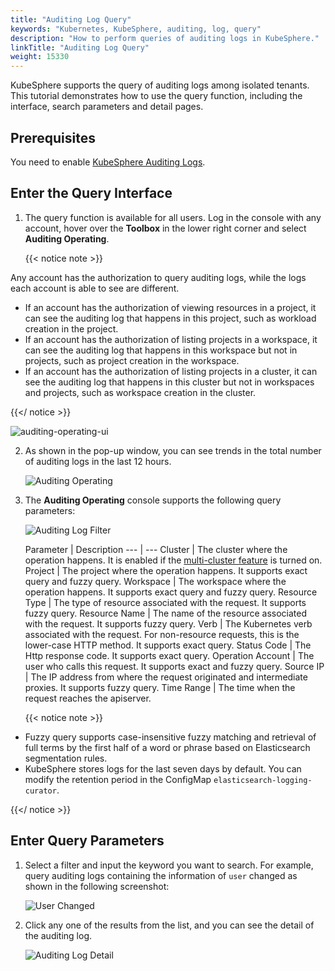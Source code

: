 ```yaml
---
title: "Auditing Log Query"
keywords: "Kubernetes, KubeSphere, auditing, log, query"
description: "How to perform queries of auditing logs in KubeSphere."
linkTitle: "Auditing Log Query"
weight: 15330
---
```


KubeSphere supports the query of auditing logs among isolated tenants. This tutorial demonstrates how to use the query function, including the interface, search parameters and detail pages.

## Prerequisites

You need to enable [KubeSphere Auditing Logs](../../../pluggable-components/auditing-logs/).

## Enter the Query Interface

1. The query function is available for all users. Log in the console with any account, hover over the **Toolbox** in the lower right corner and select **Auditing Operating**.

   {{< notice note >}} 

Any account has the authorization to query auditing logs, while the logs each account is able to see are different.

- If an account has the authorization of viewing resources in a project, it can see the auditing log that happens in this project, such as workload creation in the project.
- If an account has the authorization of listing projects in a workspace, it can see the auditing log that happens in this workspace but not in projects, such as project creation in the workspace.
- If an account has the authorization of listing projects in a cluster, it can see the auditing log that happens in this cluster but not in workspaces and projects, such as workspace creation in the cluster.

{{</ notice >}} 

   ![auditing-operating-ui](/images/docs/toolbox/auditing-operating-ui.jpg)

2. As shown in the pop-up window, you can see trends in the total number of auditing logs in the last 12 hours. 

   ![Auditing Operating](/images/docs/toolbox/auditing-operating.png)

3. The **Auditing Operating** console supports the following query parameters:

   ![Auditing Log Filter](/images/docs/toolbox/auditing-log-filter.png)

   Parameter         | Description
 ---               | --- 
 Cluster           | The cluster where the operation happens. It is enabled if the [multi-cluster feature](../../../multicluster-management/) is turned on. 
 Project           | The project where the operation happens. It supports exact query and fuzzy query. 
 Workspace         | The workspace where the operation happens. It supports exact query and fuzzy query. 
 Resource Type     | The type of resource associated with the request. It supports fuzzy query.
 Resource Name     | The name of the resource associated with the request. It supports fuzzy query.
 Verb              | The Kubernetes verb associated with the request. For non-resource requests, this is the lower-case HTTP method. It supports exact query. 
 Status Code       | The Http response code. It supports exact query. 
 Operation Account | The user who calls this request. It supports exact and fuzzy query. 
 Source IP         | The IP address from where the request originated and intermediate proxies. It supports fuzzy query. 
 Time Range        | The time when the request reaches the apiserver. 

   {{< notice note >}} 

- Fuzzy query supports case-insensitive fuzzy matching and retrieval of full terms by the first half of a word or phrase based on Elasticsearch segmentation rules.
- KubeSphere stores logs for the last seven days by default. You can modify the retention period in the ConfigMap `elasticsearch-logging-curator`.

{{</ notice >}} 

## Enter Query Parameters

1. Select a filter and input the keyword you want to search. For example, query auditing logs containing the information of `user` changed as shown in the following screenshot:

   ![User Changed](/images/docs/toolbox/user-changed.png)

2. Click any one of the results from the list, and you can see the detail of the auditing log.

   ![Auditing Log Detail](/images/docs/toolbox/auditing-log-detail.png)